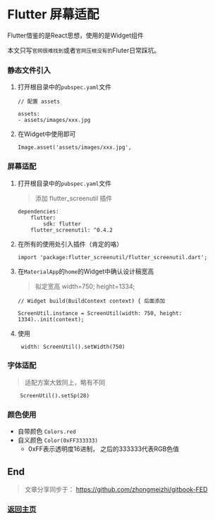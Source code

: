 # Flutter 屏幕适配

Flutter借鉴的是React思想，使用的是Widget组件

本文只写`官网很难找到`或者`官网压根没有的`Fluter日常踩坑。

### 静态文件引入
1. 打开根目录中的`pubspec.yaml`文件
    ```
    // 配置 assets

    assets:
    - assets/images/xxx.jpg
    ```
2. 在Widget中使用即可
    ```
    Image.asset('assets/images/xxx.jpg',
    ```

### 屏幕适配
1. 打开根目录中的`pubspec.yaml`文件
   > 添加 flutter_screenutil 插件
    ```
    dependencies:
        flutter:
            sdk: flutter
        flutter_screenutil: ^0.4.2
    ```
2. 在所有的使用处引入插件（肯定的咯）
    ```
    import 'package:flutter_screenutil/flutter_screenutil.dart';
    ```
3. 在`MaterialApp`的`home`的Widget中确认设计稿宽高
   > 拟定宽高 width=750; height=1334;
    ```
    // Widget build(BuildContext context) { 后面添加

    ScreenUtil.instance = ScreenUtil(width: 750, height: 1334)..init(context);
    ```
4. 使用
   ```
    width: ScreenUtil().setWidth(750)
   ```

### 字体适配
> 适配方案大致同上，略有不同
```
    ScreenUtil().setSp(28)
```

### 颜色使用
* 自带颜色 `Colors.red`
* 自义颜色 `Color(0xFF333333)`
   * 0xFF表示透明度16进制， 之后的333333代表RGB色值

## End
> 文章分享同步于： https://github.com/zhongmeizhi/gitbook-FED
### [返回主页](/README.md)

